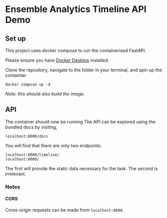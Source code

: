 # Ensemble Analytics Timeline API Demo

## Set up
This project uses docker compose to run the containerised FastAPI.

Please ensure you have [Docker Desktop](https://www.docker.com/products/docker-desktop/) installed.

Clone the repository, navigate to the folder in your terminal, and spin up the containter
```shell
docker compose up -d
```
_Note: this should also build the image._

## API
The container should now be running 
The API can be explored using the bundled docs by visiting,
```
localhost:8000/docs
```

You will find that there are only two endpoints:
```
localhost:8000/timeline/
localhost:8000/
```
The first will provide the static data necessary for the task.
The second is irrelevant.

### Notes
#### CORS
Cross-origin requests can be made from `localhost:8080`.